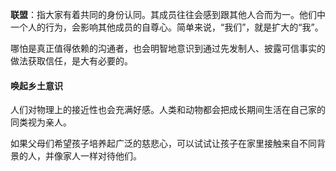 **联盟**：指大家有着共同的身份认同。其成员往往会感到跟其他人合而为一。他们中一个人的行为，会影响其他成员的自尊心。简单来说，“我们”，就是扩大的“我”。

哪怕是真正值得依赖的沟通者，也会明智地意识到通过先发制人、披露可信事实的做法获取信任，是大有必要的。

#### 唤起乡土意识

人们对物理上的接近性也会充满好感。人类和动物都会把成长期间生活在自己家的同类视为亲人。

如果父母们希望孩子培养起广泛的慈悲心，可以试试让孩子在家里接触来自不同背景的人，并像家人一样对待他们。
